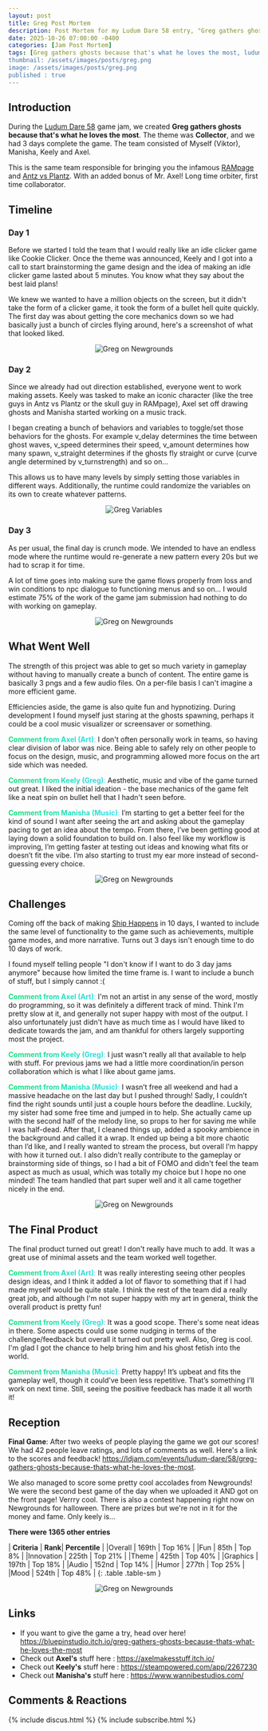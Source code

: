 ```yaml
---
layout: post
title: Greg Post Mortem
description: Post Mortem for my Ludum Dare 58 entry, "Greg gathers ghosts because that's what he loves the most"
date: 2025-10-26 07:00:00 -0400
categories: [Jam Post Mortem]
tags: [Greg gathers ghosts because that's what he loves the most, ludum dare, gamejam]
thumbnail: /assets/images/posts/greg.png
image: /assets/images/posts/greg.png
published : true
---
```


## Introduction

During the [Ludum Dare 58](https://ldjam.com/) game jam, we created **Greg gathers ghosts because that's what he loves the most**. The theme was **Collector**, and we had 3 days complete the game. The team consisted of Myself (Viktor), Manisha, Keely and Axel. 

This is the same team responsible for bringing you the infamous [RAMpage](https://bluepinstudio.itch.io/rampage) and [Antz vs Plantz](https://bluepinstudio.itch.io/antz-vs-plantz). With an added bonus of Mr. Axel! Long time orbiter, first time collaborator.


## Timeline

### Day 1
Before we started I told the team that I would really like an idle clicker game like Cookie Clicker. Once the theme was announced, Keely and I got into a call to start brainstorming the game design and the idea of making an idle clicker game lasted about 5 minutes. You know what they say about the best laid plans! 

We knew we wanted to have a million objects on the screen, but it didn't take the form of a clicker game, it took the form of a bullet hell quite quickly. The first day was about getting the core mechanics down so we had basically just a bunch of circles flying around, here's a screenshot of what that looked liked.

<figure style="text-align: center;">
<img src="/assets/images/posts/gregearly.png" alt="Greg on Newgrounds">
</figure>

### Day 2
 Since we already had out direction established, everyone went to work making assets. Keely was tasked to make an iconic character (like the tree guys in Antz vs Plantz or the skull guy in RAMpage), Axel set off drawing ghosts and Manisha started working on a music track.

 I began creating a bunch of behaviors and variables to toggle/set those behaviors for the ghosts. For example v_delay determines the time between ghost waves, v_speed determines their speed, v_amount determines how many spawn, v_straight determines if the ghosts fly straight or curve (curve angle determined by v_turnstrength) and so on...

 This allows us to have many levels by simply setting those variables in different ways. Additionally, the runtime could randomize the variables on its own to create whatever patterns.

<figure style="text-align: center;">
<img src="/assets/images/posts/gregvariables.png" alt="Greg Variables">
</figure>

### Day 3
 As per usual, the final day is crunch mode. We intended to have an endless mode where the runtime would re-generate a new pattern every 20s but we had to scrap it for time.

 A lot of time goes into making sure the game flows properly from loss and win conditions to npc dialogue to functioning menus and so on... I would estimate 75% of the work of the game jam submission had nothing to do with working on gameplay. 

<figure style="text-align: center;">
<img src="/assets/images/posts/gregghosts.png" alt="Greg on Newgrounds">
</figure>

## What Went Well
The strength of this project was able to get so much variety in gameplay without having to manually create a bunch of content. The entire game is basically 3 pngs and a few audio files. On a per-file basis I can't imagine a more efficient game. 

Efficiencies aside, the game is also quite fun and hypnotizing. During development I found myself just staring at the ghosts spawning, perhaps it could be a cool music visualizer or screensaver or something.

<span style="background: linear-gradient(90deg, #0de076ff, #30deebff); -webkit-background-clip: text; color: transparent;">**Comment from Axel (Art)**:</span> I don't often personally work in teams, so having clear division of labor was nice. Being able to safely rely on other people to focus on the design, music, and programming allowed more focus on the art side which was needed.

<span style="background: linear-gradient(90deg, #0de076ff, #30deebff); -webkit-background-clip: text; color: transparent;">**Comment from Keely (Greg)**:</span> Aesthetic, music and vibe of the game turned out great. I liked the initial ideation - the base mechanics of the game felt like a neat spin on bullet hell that I hadn't seen before.

<span style="background: linear-gradient(90deg, #0de076ff, #30deebff); -webkit-background-clip: text; color: transparent;">**Comment from Manisha (Music)**:</span> I’m starting to get a better feel for the kind of sound I want after seeing the art and asking about the gameplay pacing to get an idea about the tempo. From there, I’ve been getting good at laying down a solid foundation to build on. I also feel like my workflow is improving, I’m getting faster at testing out ideas and knowing what fits or doesn’t fit the vibe. I’m also starting to trust my ear more instead of second-guessing every choice.

<figure style="text-align: center;">
<img src="/assets/images/posts/gregearly2.png" alt="Greg on Newgrounds">
</figure>

## Challenges
Coming off the back of making [Ship Happens](https://bluepinstudio.itch.io/ship-happens) in 10 days, I wanted to include the same level of functionality to the game such as achievements, multiple game modes, and more narrative. Turns out 3 days isn't enough time to do 10 days of work. 

I found myself telling people "I don't know if I want to do 3 day jams anymore" because how limited the time frame is. I want to include a bunch of stuff, but I simply cannot :(

<span style="background: linear-gradient(90deg, #0de076ff, #30deebff); -webkit-background-clip: text; color: transparent;">**Comment from Axel (Art)**:</span> I'm not an artist in any sense of the word, mostly do programming, so it was definitely a different track of mind. Think I'm pretty slow at it, and generally not super happy with most of the output. I also unfortunately just didn't have as much time as I would have liked to dedicate towards the jam, and am thankful for others largely supporting most the project.

<span style="background: linear-gradient(90deg, #0de076ff, #30deebff); -webkit-background-clip: text; color: transparent;">**Comment from Keely (Greg)**:</span> I just wasn't really all that available to help with stuff. For previous jams we had a little more coordination/in person collaboration which is what I like about game jams.

<span style="background: linear-gradient(90deg, #0de076ff, #30deebff); -webkit-background-clip: text; color: transparent;">**Comment from Manisha (Music)**:</span> I wasn’t free all weekend and had a massive headache on the last day but I pushed through! Sadly, I couldn’t find the right sounds until just a couple hours before the deadline. Luckily, my sister had some free time and jumped in to help. She actually came up with the second half of the melody line, so props to her for saving me while I was half-dead. After that, I cleaned things up, added a spooky ambience in the background and called it a wrap. It ended up being a bit more chaotic than I’d like, and I really wanted to stream the process, but overall I’m happy with how it turned out. I also didn’t really contribute to the gameplay or brainstorming side of things, so I had a bit of FOMO and didn't feel the team aspect as much as usual, which was totally my choice but I hope no one minded! The team handled that part super well and it all came together nicely in the end.

<figure style="text-align: center;">
<img src="/assets/images/posts/gregui.png" alt="Greg on Newgrounds">
</figure>

## The Final Product
The final product turned out great! I don't really have much to add. It was a great use of minimal assets and the team worked well together. 

<span style="background: linear-gradient(90deg, #0de076ff, #30deebff); -webkit-background-clip: text; color: transparent;">**Comment from Axel (Art)**:</span> It was really interesting seeing other peoples design ideas, and I think it added a lot of flavor to something that if I had made myself would be quite stale. I think the rest of the team did a really great job, and although I'm not super happy with my art in general, think the overall product is pretty fun!

<span style="background: linear-gradient(90deg, #0de076ff, #30deebff); -webkit-background-clip: text; color: transparent;">**Comment from Keely (Greg)**:</span> It was a good scope. There's some neat ideas in there. Some aspects could use some nudging in terms of the challenge/feedback but overall it turned out pretty well. Also, Greg is cool. I'm glad I got the chance to help bring him and his ghost fetish into the world.

<span style="background: linear-gradient(90deg, #0de076ff, #30deebff); -webkit-background-clip: text; color: transparent;">**Comment from Manisha (Music)**:</span> Pretty happy! It’s upbeat and fits the gameplay well, though it could’ve been less repetitive. That’s something I’ll work on next time. Still, seeing the positive feedback has made it all worth it!



## Reception
**Final Game**: After two weeks of people playing the game we got our scores! We had 42 people leave ratings, and lots of comments as well. Here's a link to the scores and feedback! <https://ldjam.com/events/ludum-dare/58/greg-gathers-ghosts-because-thats-what-he-loves-the-most>. 

We also managed to score some pretty cool accolades from Newgrounds! We were the second best game of the day when we uploaded it AND got on the front page! Verrry cool. There is also a contest happening right now on Newgrounds for halloween. There are prizes but we're not in it for the money and fame. Only keely is...


**There were 1365 other entries**

| **Criteria**    | **Rank**| **Percentile** |
|Overall       | 169th |  Top 16% | 
|Fun           | 85th |  Top 8% |
|Innovation    | 225th |  Top 21% |
|Theme         | 425th |  Top 40% |
|Graphics      | 197th |  Top 18% |
|Audio         | 152nd |  Top 14% | 
|Humor         | 277th |  Top 25% | 
|Mood          | 524th |  Top 48% | 
{: .table .table-sm }

<figure style="text-align: center;">
<img src="/assets/images/posts/gregnewgrounds.png" alt="Greg on Newgrounds">
</figure>   


## Links

- If you want to give the game a try, head over here! <https://bluepinstudio.itch.io/greg-gathers-ghosts-because-thats-what-he-loves-the-most>
- Check out **Axel's** stuff here : <https://axelmakesstuff.itch.io/>
- Check out **Keely's** stuff here : <https://steampowered.com/app/2267230>
- Check out **Manisha's** stuff here : <https://www.wannibestudios.com/>




## Comments & Reactions

{% include discus.html %}
{% include subscribe.html %}